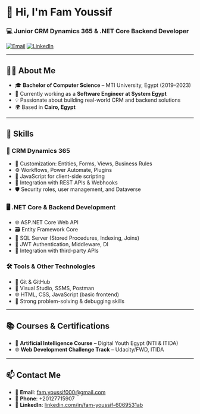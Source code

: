 # 👋 Hi, I'm Fam Youssif  
### 💻 Junior CRM Dynamics 365 & .NET Core Backend Developer

[![Email](https://img.shields.io/badge/Email-D14836?style=flat-square&logo=gmail&logoColor=white)](mailto:fam.youssif000@gmail.com)
[![LinkedIn](https://img.shields.io/badge/LinkedIn-0A66C2?style=flat-square&logo=linkedin&logoColor=white)](https://www.linkedin.com/in/fam-youssif-6069531ab/)

---

## 🧑‍💻 About Me

- 🎓 **Bachelor of Computer Science** – MTI University, Egypt (2019–2023)  
- 💼 Currently working as a **Software Engineer at System Egypt**  
- 💡 Passionate about building real-world CRM and backend solutions  
- 🌍 Based in **Cairo, Egypt**

---

## 🧰 Skills

### 💼 CRM Dynamics 365
- 🔧 Customization: Entities, Forms, Views, Business Rules  
- ⚙️ Workflows, Power Automate, Plugins  
- 🧠 JavaScript for client-side scripting  
- 🔗 Integration with REST APIs & Webhooks  
- 🛡️ Security roles, user management, and Dataverse  

### 🖥️ .NET Core & Backend Development
- 🌐 ASP.NET Core Web API  
- 🗃️ Entity Framework Core  
- 🧩 SQL Server (Stored Procedures, Indexing, Joins)  
- 🔐 JWT Authentication, Middleware, DI  
- 🔁 Integration with third-party APIs  

### 🛠️ Tools & Other Technologies
- 📁 Git & GitHub  
- 🧰 Visual Studio, SSMS, Postman  
- 🌐 HTML, CSS, JavaScript (basic frontend)  
- 🧩 Strong problem-solving & debugging skills  

---

## 📚 Courses & Certifications

- 🧠 **Artificial Intelligence Course** – Digital Youth Egypt (NTI & ITIDA)  
- 🌐 **Web Development Challenge Track** – Udacity/FWD, ITIDA  

---

## 📫 Contact Me

- 📧 **Email**: [fam.youssif000@gmail.com](mailto:fam.youssif000@gmail.com)  
- 📱 **Phone**: +20127715907  
- 🔗 **LinkedIn**: [linkedin.com/in/fam-youssif-6069531ab](https://www.linkedin.com/in/fam-youssif-6069531ab)  
